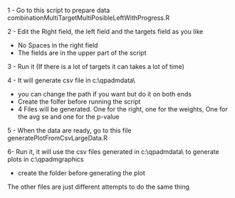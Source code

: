 1 - Go to this script to prepare data combinationMultiTargetMultiPosibleLeftWithProgress.R

2 - Edit the Right field, the left field and the targets field as you like
- No Spaces in the right field
- The fields are in the upper part of the script

3 - Run it (If there is a lot of targets it can takes a lot of time)

4 - It will generate csv file in c:\qpadmdata\
- you can change the path if you want but do it on both ends
- Create the folfer before running the script
- 4 Files will be generated. One for the right, one for the weights, One for the avg se and one for the p-value

5 - When the data are ready, go to this file generatePlotFromCsvLargeData.R

6- Run it, it will use the csv files generated in c:\qpadmdata\ to generate plots in c:\qpadmgraphics
- create the folder before generating the plot

The other files are just different attempts to do the same thing
